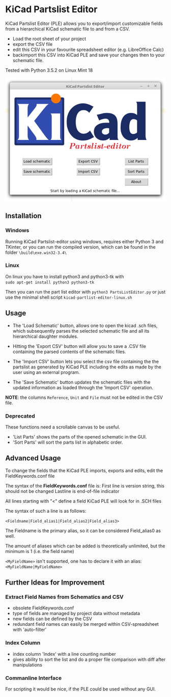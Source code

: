 # KiCad Partslist Editor

KiCad Partslist Editor (PLE) allows you to export/import customizable fields from a hierarchical KiCad schematic file to and from a CSV. 

* Load the root sheet of your project
* export the CSV file
* edit this CSV in your favourite spreadsheet editor (e.g. LibreOffice Calc)
* backimport this CSV into KiCad PLE and save your changes then to your schematic file.

Tested with Python 3.5.2 on Linux Mint 18

![Screenshot](screenshot.png)


## Installation

### Windows
Running KiCad Partslist-editor using windows, requires either Python 3
and TKinter, or you can run the compiled version, which can be found in
the folder `\build\exe.win32-3.4\`

### Linux
On linux you have to install python3 and python3-tk with  
```sudo apt-get install python3 python3-tk```  

Then you can run the part list editor with
```python3 PartsListEditor.py```
or just use the minimal shell script `kicad-partlist-editor-linux.sh`



## Usage

* The 'Load Schematic' button, allows one to open the kicad
.sch files, which subsequently parses the selected schematic
file and all its hierarchical daughter modules.

* Hitting the 'Export CSV' button will allow you to save a
.CSV file containing the parsed contents of the schematic files.

* The 'Import CSV' button lets you select the csv file containing the the
partslist as generated by KiCad PLE including the edits as made by the
user using an external program.

* The 'Save Schematic' button updates the schematic files with the updated
information as loaded through the 'Import CSV' operation.

**NOTE**: the columns `Reference`, `Unit` and `File` must not be edited
in the CSV file.

### Deprecated
These functions need a scrollable canvas to be useful.
* 'List Parts' shows the parts of the opened schematic in the GUI.
* 'Sort Parts' will sort the parts list in alphabetic order.



## Advanced Usage
To change the fields that the KiCad PLE imports, exports and edits, edit
the FieldKeywords.conf file

The syntax of the **FieldKeywords.conf** file is:
First line is version string, this should not be changed
Lastline is end-of-file indicator

All lines starting with "<" define a field KiCad PLE will look for in
.SCH files

The syntax of such a line is as follows:

``` <Fieldname|Field_alias1|Field_alias2|Field_alias3> ```

The Fieldname is the primary alias, so it can be considered Field_alias0
 as well.

The amount of aliases which can be added is theoretically unlimited, but
 the minimum is 1 (i.e. the field name)

``` <MyFieldName> ``` isn't supported, one has to declare it with an alias:  
``` <MyFieldName|MyFieldName> ```


## Further Ideas for Improvement
### Extract Field Names from Schematics and CSV
* obsolete FieldKeywords.conf
* type of fields are managed by project data without metadata
* new fields can be defined by the CSV
* redundant field names can easily be merged within CSV-spreadsheet
with 'auto-filter'

### Index Column
* index column 'Index' with a line counting number
* gives ability to sort the list and do a proper file comparison with
diff after manipulations

### Commanline Interface
For scripting it would be nice, if the PLE could be used without any GUI.
